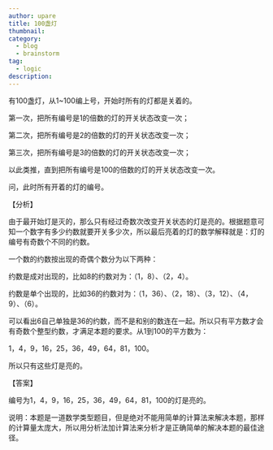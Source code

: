 ```yaml
---
author: upare
title: 100盏灯
thumbnail:
category:
  - blog
  - brainstorm
tag:
  - logic
description: 
---
```

有100盏灯，从1~100编上号，开始时所有的灯都是关着的。

第一次，把所有编号是1的倍数的灯的开关状态改变一次；

第二次，把所有编号是2的倍数的灯的开关状态改变一次；

第三次，把所有编号是3的倍数的灯的开关状态改变一次；

以此类推，直到把所有编号是100的倍数的灯的开关状态改变一次。

问，此时所有开着的灯的编号。

【分析】

由于最开始灯是灭的，那么只有经过奇数次改变开关状态的灯是亮的。根据题意可知一个数字有多少约数就要开关多少次，所以最后亮着的灯的数学解释就是：灯的编号有奇数个不同的约数。

一个数的约数按出现的奇偶个数分为以下两种：

 约数是成对出现的，比如8的约数对为：（1，8）、（2，4）。

 约数是单个出现的，比如36的约数对为：（1，36）、（2，18）、（3，12）、（4，9）、（6）。

可以看出6自己单独是36的约数，而不是和别的数连在一起。所以只有平方数才会有奇数个整型约数，才满足本题的要求。从1到100的平方数为：

1，4，9，16，25，36，49，64，81，100。

所以只有这些灯是亮的。

【答案】

编号为1，4，9，16，25，36，49，64，81，100的灯是亮的。

说明：本题是一道数学类型题目，但是绝对不能用简单的计算法来解决本题，那样的计算量太庞大，所以用分析法加计算法来分析才是正确简单的解决本题的最佳途径。